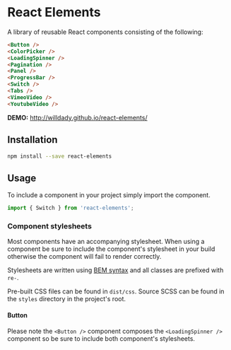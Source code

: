 # React Elements

A library of reusable React components consisting of the following:

```HTML
<Button />
<ColorPicker />
<LoadingSpinner />
<Pagination />
<Panel />
<ProgressBar />
<Switch />
<Tabs />
<VimeoVideo />
<YoutubeVideo />
```

**DEMO:** http://willdady.github.io/react-elements/

## Installation

```bash
npm install --save react-elements
```

## Usage

To include a component in your project simply import the component.

```javascript
import { Switch } from 'react-elements';
```

### Component stylesheets

Most components have an accompanying stylesheet. When using a component be sure
to include the component's stylesheet in your build otherwise the component
will fail to render correctly.

Stylesheets are written using [BEM syntax](https://css-tricks.com/bem-101/) and all classes are prefixed
with ```re-```.

Pre-built CSS files can be found in `dist/css`. Source SCSS can be found in
the `styles` directory in the project's root.

#### Button

Please note the `<Button />` component composes the `<LoadingSpinner />` component so be sure to include both component's stylesheets.
